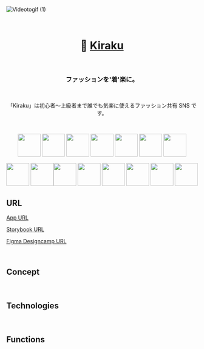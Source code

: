 ![Videotogif (1)](https://user-images.githubusercontent.com/65433193/118928788-a7f80800-b97e-11eb-958e-e40e1098af2f.gif)

<br/>
<h1 align="center">👒 <a href="https://kiraku.app/about">Kiraku</a></h1><br/>

<h3 align="center">ファッションを'着'楽に。</h3><br/>

<p align="center">「Kiraku」は初心者〜上級者まで誰でも気楽に使えるファッション共有 SNS です。</p><br/>

<p align="center">
  <a href="https://www.typescriptlang.org/"><img src="https://cdn.worldvectorlogo.com/logos/typescript.svg" height="60px;" /></a>
  <a href="https://nextjs.org/"><img src="https://cdn.worldvectorlogo.com/logos/nextjs-3.svg" height="60px;" /></a>
  <a href="https://ja.reactjs.org/"><img src="https://cdn.worldvectorlogo.com/logos/react-2.svg" height="60px;" /></a>
  <a href="https://firebase.google.com/?hl=ja"><img src="https://cdn.worldvectorlogo.com/logos/firebase-1.svg" height="60px;" /></a>
  <a href="https://graphql.org/"><img src="https://cdn.worldvectorlogo.com/logos/graphql.svg" height="60px;" /></a>
  <a href="https://hasura.io/"><img src="https://seeklogo.com/images/H/hasura-logo-B718105639-seeklogo.com.png" height="60px;" /></a>
  <a href="https://www.apollographql.com/"><img src="https://cdn.worldvectorlogo.com/logos/apollo-graphql-1.svg" height="60px;" /></a>
</p>
<p align="center">
  <a href="https://www.figma.com/"><img src="https://cdn.worldvectorlogo.com/logos/figma-1.svg" height="60px;" /></a>
  <a href="https://vercel.com/"><img src="https://user-images.githubusercontent.com/65433193/118944114-3b393980-b98f-11eb-84a5-fc9a1db8ea6b.png" height="60px;" /></a
  <a href="https://eslint.org/"><img src="https://cdn.worldvectorlogo.com/logos/eslint-1.svg" height="60px;" /></a>
  <a href="https://prettier.io/"><img src="https://cdn.worldvectorlogo.com/logos/prettier-2.svg" height="60px;" /></a>
  <a href="https://storybook.js.org/"><img src="https://user-images.githubusercontent.com/65433193/118938590-c9122600-b989-11eb-957c-6290edb48eeb.png" height="60px;" /></a>
  <a href="https://emotion.sh/docs/introduction"><img src="https://user-images.githubusercontent.com/65433193/118942597-d8936e00-b98d-11eb-9eb9-46ef3d47a24b.png" height="60px;" /></a>
  <a href="https://chakra-ui.com/"><img src="https://bestofjs.org/logos/chakra-ui.svg" height="60px;"></a>
  <a href="https://jestjs.io/ja/"><img src="https://user-images.githubusercontent.com/65433193/118944023-265ca600-b98f-11eb-83d8-5635a4f69b9a.png" height="60px;" /></a>
</p>

## URL

[App URL](https://kiraku.app/about)

[Storybook URL](s-kawabe.github.io/Kiraku)

[Figma Designcamp URL](https://www.figma.com/file/rjzfXejSYZTrOwRx3iND7J/DesignCamp?node-id=0%3A1)

<br/>

## Concept

<br/>

## Technologies

<br/>

## Functions

<br/>
